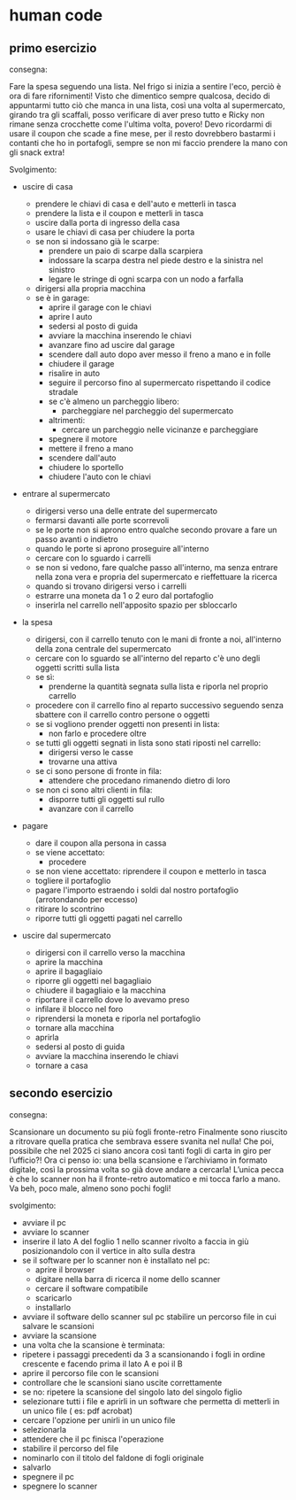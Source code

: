 # human code

## primo esercizio

consegna:

Fare la spesa seguendo una lista.
Nel frigo si inizia a sentire l'eco, perciò è ora di fare rifornimenti!
Visto che dimentico sempre qualcosa, decido di appuntarmi tutto ciò che manca in una lista, così una volta al supermercato, girando tra gli scaffali, posso verificare di aver preso tutto e Ricky non rimane senza crocchette come l'ultima volta, povero! Devo ricordarmi di usare il coupon che scade a fine mese, per il resto dovrebbero bastarmi i contanti che ho in portafogli, sempre se non mi faccio prendere la mano con gli snack extra!

Svolgimento:

- uscire di casa
    - prendere le chiavi di casa e dell'auto e metterli in tasca
    - prendere la lista e il coupon e metterli in tasca
    - uscire dalla porta di ingresso della casa
    - usare le chiavi di casa per chiudere la porta
    - se non si indossano già le scarpe: 
        - prendere un paio di scarpe dalla scarpiera
        - indossare la scarpa destra nel piede destro e la sinistra nel sinistro
        - legare le stringe di ogni scarpa con un nodo a farfalla
    - dirigersi alla propria macchina
    - se è in garage:
        - aprire il garage con le chiavi
        - aprire l auto
        - sedersi al posto di guida
        - avviare la macchina inserendo le chiavi
        - avanzare fino ad uscire dal garage
        - scendere dall auto dopo aver messo il freno a mano e in folle
        - chiudere il garage
        - risalire in auto
        - seguire il percorso fino al supermercato rispettando il codice stradale
        - se c'è almeno un parcheggio libero:
            - parcheggiare nel parcheggio del supermercato
        - altrimenti: 
            - cercare un parcheggio nelle vicinanze e parcheggiare
        - spegnere il motore
        - mettere il freno a mano
        - scendere dall'auto
        - chiudere lo sportello
        - chiudere l'auto con le chiavi

- entrare al supermercato
    - dirigersi verso una delle entrate del supermercato
    - fermarsi davanti alle porte scorrevoli
    - se le porte non si aprono entro qualche secondo provare a fare un passo avanti o indietro
    - quando le porte si aprono proseguire all'interno
    - cercare con lo sguardo i carrelli
    - se non si vedono, fare qualche passo all'interno, ma senza entrare nella zona vera e propria del supermercato e rieffettuare la ricerca
    - quando si trovano dirigersi verso i carrelli
    - estrarre una moneta da 1 o 2 euro dal portafoglio
    - inserirla nel carrello nell'apposito spazio per sbloccarlo
- la spesa
    - dirigersi, con il carrello tenuto con le mani di fronte a noi, all'interno della zona centrale del supermercato
    - cercare con lo sguardo se all'interno del reparto c'è uno degli oggetti scritti sulla lista
    - se sì: 
        - prenderne la quantità segnata sulla lista e riporla nel proprio carrello
    - procedere con il carrello fino al reparto successivo seguendo senza sbattere con il carrello contro persone o oggetti
    - se si vogliono prender oggetti non presenti in lista:
        - non farlo e procedere oltre
    - se tutti gli oggetti segnati in lista sono stati riposti nel carrello:
        - dirigersi verso le casse
        - trovarne una attiva
    - se ci sono persone di fronte in fila:
        - attendere che procedano rimanendo dietro di loro
    - se non ci sono altri clienti in fila:
        - disporre tutti gli oggetti sul rullo
        - avanzare con il carrello
- pagare
    - dare il coupon alla persona in cassa
    - se viene accettato:
        - procedere
    - se non viene accettato: riprendere il coupon e metterlo in tasca
    - togliere il portafoglio
    - pagare l'importo estraendo i soldi dal nostro portafoglio (arrotondando per eccesso)
    - ritirare lo scontrino
    - riporre tutti gli oggetti pagati nel carrello
- uscire dal supermercato
    - dirigersi con il carrello verso la macchina
    - aprire la macchina
    - aprire il bagagliaio
    - riporre gli oggetti nel bagagliaio
    - chiudere il bagagliaio e la macchina
    - riportare il carrello dove lo avevamo preso
    - infilare il blocco  nel foro
    - riprendersi la moneta e riporla nel portafoglio
    - tornare alla macchina
    - aprirla
    - sedersi al posto di guida
    - avviare la macchina inserendo le chiavi
    - tornare a casa


## secondo esercizio

consegna:

Scansionare un documento su più fogli fronte-retro
Finalmente sono riuscito a ritrovare quella pratica che sembrava essere svanita nel nulla! Che poi, possibile che nel 2025 ci siano ancora così tanti fogli di carta in giro per l’ufficio?! Ora ci penso io: una bella scansione e l’archiviamo in formato digitale, così la prossima volta so già dove andare a cercarla! L’unica pecca è che lo scanner non ha il fronte-retro automatico e mi tocca farlo a mano. Va beh, poco male, almeno sono pochi fogli!

svolgimento:

- avviare il pc
- avviare lo scanner
- inserire il lato A del foglio 1 nello scanner rivolto a faccia in giù posizionandolo con il vertice in alto sulla destra
- se il software per lo scanner non è installato nel pc:
    - aprire il browser
    - digitare nella barra di ricerca il nome dello scanner
    - cercare il software compatibile
    - scaricarlo
    - installarlo
- avviare il software dello scanner sul pc
stabilire un percorso file in cui salvare le scansioni
- avviare la scansione
- una volta che la scansione è terminata:
- ripetere i passaggi precedenti da 3 a scansionando i fogli in ordine crescente e facendo prima il lato A e poi il B
- aprire il percorso file con le scansioni
- controllare che le scansioni siano uscite correttamente
- se no: ripetere la scansione del singolo lato del singolo figlio
- selezionare tutti i file e aprirli in un software che permetta di metterli in un unico file ( es: pdf acrobat)
- cercare l'opzione per unirli in un unico file
- selezionarla
- attendere che il pc finisca l'operazione
- stabilire il percorso del file
- nominarlo con il titolo del faldone di fogli originale
- salvarlo
- spegnere il pc
- spegnere lo scanner